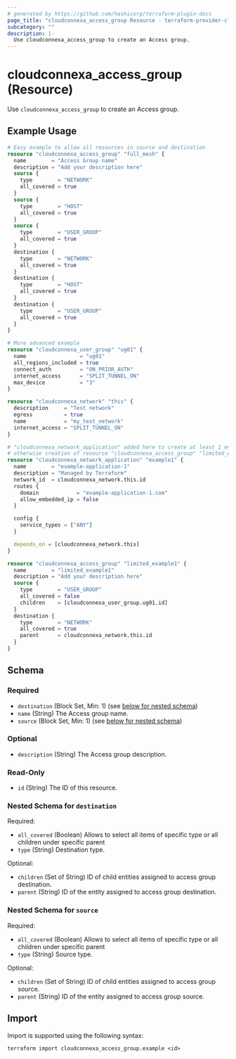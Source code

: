```yaml
---
# generated by https://github.com/hashicorp/terraform-plugin-docs
page_title: "cloudconnexa_access_group Resource - terraform-provider-cloudconnexa"
subcategory: ""
description: |-
  Use cloudconnexa_access_group to create an Access group.
---
```


# cloudconnexa_access_group (Resource)

Use `cloudconnexa_access_group` to create an Access group.

## Example Usage

```terraform
# Easy example to allow all resources in source and destination
resource "cloudconnexa_access_group" "full_mesh" {
  name        = "Access Group name"
  description = "Add your description here"
  source {
    type        = "NETWORK"
    all_covered = true
  }
  source {
    type        = "HOST"
    all_covered = true
  }
  source {
    type        = "USER_GROUP"
    all_covered = true
  }
  destination {
    type        = "NETWORK"
    all_covered = true
  }
  destination {
    type        = "HOST"
    all_covered = true
  }
  destination {
    type        = "USER_GROUP"
    all_covered = true
  }
}

# More advanced example
resource "cloudconnexa_user_group" "ug01" {
  name                 = "ug01"
  all_regions_included = true
  connect_auth         = "ON_PRIOR_AUTH"
  internet_access      = "SPLIT_TUNNEL_ON"
  max_device           = "3"
}

resource "cloudconnexa_network" "this" {
  description     = "Test network"
  egress          = true
  name            = "my_test_network"
  internet_access = "SPLIT_TUNNEL_ON"
}

# "cloudconnexa_network_application" added here to create at least 1 entity which will be "child" to resource "cloudconnexa_network"
# otherwise creation of resource "cloudconnexa_access_group" "limited_example1" will fail.
resource "cloudconnexa_network_application" "example1" {
  name        = "example-application-1"
  description = "Managed by Terraform"
  network_id  = cloudconnexa_network.this.id
  routes {
    domain            = "example-application-1.com"
    allow_embedded_ip = false
  }

  config {
    service_types = ["ANY"]
  }

  depends_on = [cloudconnexa_network.this]
}

resource "cloudconnexa_access_group" "limited_example1" {
  name        = "limited_example1"
  description = "Add your description here"
  source {
    type        = "USER_GROUP"
    all_covered = false
    children    = [cloudconnexa_user_group.ug01.id]
  }
  destination {
    type        = "NETWORK"
    all_covered = true
    parent      = cloudconnexa_network.this.id
  }
}
```

<!-- schema generated by tfplugindocs -->
## Schema

### Required

- `destination` (Block Set, Min: 1) (see [below for nested schema](#nestedblock--destination))
- `name` (String) The Access group name.
- `source` (Block Set, Min: 1) (see [below for nested schema](#nestedblock--source))

### Optional

- `description` (String) The Access group description.

### Read-Only

- `id` (String) The ID of this resource.

<a id="nestedblock--destination"></a>
### Nested Schema for `destination`

Required:

- `all_covered` (Boolean) Allows to select all items of specific type or all children under specific parent
- `type` (String) Destination type.

Optional:

- `children` (Set of String) ID of child entities assigned to access group destination.
- `parent` (String) ID of the entity assigned to access group destination.


<a id="nestedblock--source"></a>
### Nested Schema for `source`

Required:

- `all_covered` (Boolean) Allows to select all items of specific type or all children under specific parent
- `type` (String) Source type.

Optional:

- `children` (Set of String) ID of child entities assigned to access group source.
- `parent` (String) ID of the entity assigned to access group source.

## Import

Import is supported using the following syntax:

```shell
terraform import cloudconnexa_access_group.example <id>
```
